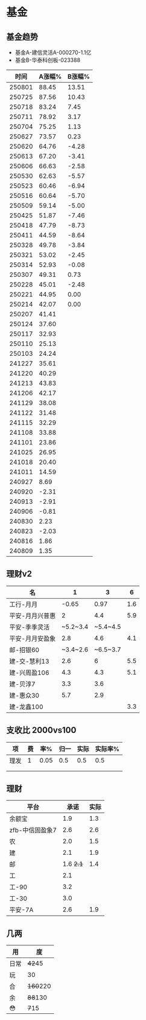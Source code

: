# 基金
## 基金趋势
- 基金A-建信灵活A-000270-1.1亿
- 基金B-华泰科创板-023388

时间|A涨幅%|B涨幅%
-|-|-
250801|88.45|13.51
250725|87.56|10.43
250718|83.24|7.45
250711|78.92|3.17
250704|75.25|1.13
250627|73.57|0.23
250620|64.76|-4.28
250613|67.20|-3.41
250606|66.63|-2.58
250530|62.63|-5.57
250523|60.46|-6.94
250516|60.64|-5.70
250509|59.14|-5.00
250425|51.87|-7.46
250418|47.79|-8.73
250411|44.59|-8.64
250328|49.78|-3.84
250321|53.02|-2.45
250314|52.93|-0.08
250307|49.31|0.73
250228|45.01|-2.48
250221|44.95|0.00
250214|42.07|0.00
250207|41.41
250124|37.60
250117|32.93
250110|25.13
250103|24.24
241227|35.61
241220|40.29
241213|43.83
241206|42.17
241129|38.08
241122|31.48
241115|32.29
241108|33.88
241101|23.86
241025|26.95
241018|20.40
241011|14.59
240927|8.69
240920|-2.31
240913|-2.91
240906|-0.81
240830|2.23
240823|-2.03
240816|1.86
240809|1.35






## 理财v2
|名|1|3|6|
|-|-|-|-|
|工行-月月|-0.65|0.97|1.6|
|平安-月月兴普惠|2|4.4|5.9|
|平安-季季灵活|~5.2~3.4|~5.4~4.5||
|平安-月月安盈象|2.8|4.6|4.1|
|邮-招银60|~3.4~2.6|~6.5~3.7||
|建-交-慧利13|2.6|6|5.5|
建-兴周盈106|4.3|4.3|5.1|
|建-贝淳7|3.3|3.6||
|建-惠众30|5.7|2.9||
|建-龙鑫100|||3.3|

## 支收比 2000vs100
|项|费|率%|归一|实际|实际率%|
|-|-|-|-|-|-|
|理发|1|0.05|0.5|0.5|0.5|
|||||||
|||||||


## 理财
|平台|承诺|实际|
|---|---|---|
|余额宝|1.9|1.3
|zfb-中信固盈象7|2.6|2.6
|农|2.0|1.5
|建|2.1|1.9
|邮|1.6 ~~2.1~~|1.4
|工|2.1|
|工-90|3.2|
|工-30|3.0|
|平安-7A|2.6|1.9|


## 几两
|用|度|
|--|--|
|日常|~~42~~45|
|玩|30|
|合|~~160~~220|
|余|~~88~~130|
|😳|~~7~~15|

